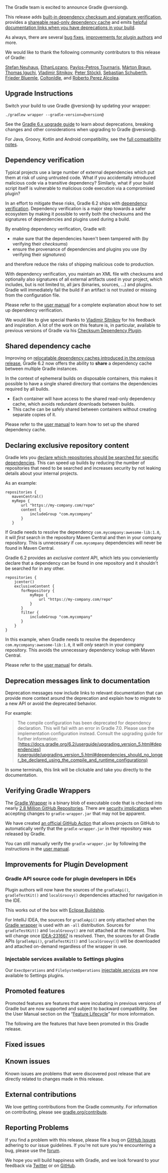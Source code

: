 The Gradle team is excited to announce Gradle @version@.

This release adds [built-in dependency checksum and signature verification](#dependency-verification), provides a [shareable read-only dependency cache](#shared-dependency-cache) and emits [helpful documentation links when you have deprecations in your build](#deprecation-messages).

As always, there are several [bug fixes](#fixed-issues), [improvements for plugin authors](#plugin-dev) and more.

We would like to thank the following community contributors to this release of Gradle:

[Stefan Neuhaus](https://github.com/stefanneuhaus),
[EthanLozano](https://github.com/EthanLozano),
[Pavlos-Petros Tournaris](https://github.com/pavlospt),
[Márton Braun](https://github.com/zsmb13),
[Thomas Iguchi](https://github.com/tiguchi),
[Vladimir Sitnikov](https://github.com/vlsi/),
[Peter Stöckli](https://github.com/p-),
[Sebastian Schuberth](https://github.com/sschuberth),
[Frieder Bluemle](https://github.com/friederbluemle),
[ColtonIdle](https://github.com/ColtonIdle),
and [Roberto Perez Alcolea](https://github.com/rpalcolea).

## Upgrade Instructions

Switch your build to use Gradle @version@ by updating your wrapper:

`./gradlew wrapper --gradle-version=@version@`

See the [Gradle 6.x upgrade guide](userguide/upgrading_version_6.html#changes_@baseVersion@) to learn about deprecations, breaking changes and other considerations when upgrading to Gradle @version@.

For Java, Groovy, Kotlin and Android compatibility, see the [full compatibility notes](userguide/compatibility.html).

<!-- Do not add breaking changes or deprecations here! Add them to the upgrade guide instead. -->

<a name="dependency-verification"></a>
## Dependency verification

Typical projects use a large number of external dependencies which put them at risk of using untrusted code.
What if you accidentally introduced malicious code via a transitive dependency?
Similarly, what if your build script itself is vulnerable to malicious code execution via a compromised plugin?

In an effort to mitigate these risks, Gradle 6.2 ships with [dependency verification](userguide/dependency_verification.html).
Dependency verification is a major step towards a safer ecosystem by making it possible to verify both the checksums and the signatures of dependencies and plugins used during a build.

By enabling dependency verification, Gradle will:

- make sure that the dependencies haven't been tampered with (by verifying their _checksums_)
- ensure the provenance of dependencies and plugins you use (by verifying their _signatures_)

and therefore reduce the risks of shipping malicious code to production.

With dependency verification, you maintain an XML file with checksums and optionally also signatures of all external artifacts used in your project, which includes, but is not limited to, all jars (binaries, sources, ...) and plugins.
Gradle will immediately fail the build if an artifact is not trusted or missing from the configuration file.

Please refer to the [user manual](userguide/dependency_verification.html) for a complete explanation about how to set up dependency verification. 

We would like to give special thanks to [Vladimir Sitnikov](https://github.com/vlsi) for his feedback and inspiration.
A lot of the work on this feature is, in particular, available to previous versions of Gradle via his [Checksum Dependency Plugin](https://plugins.gradle.org/plugin/com.github.vlsi.checksum-dependency).

<a name="shared-dependency-cache"></a>
## Shared dependency cache

Improving on [relocatable dependency caches introduced in the previous release](https://docs.gradle.org/6.1.1/release-notes.html#ephemeral-ci:-reuse-gradle's-dependency-cache), Gradle 6.2 now offers the ability to **share** a dependency cache between multiple Gradle instances.

In the context of ephemeral builds on disposable containers, this makes it possible to have a single shared directory that contains the dependencies required by all builds.

- Each container will have access to the shared read-only dependency cache, which avoids redundant downloads between builds.
- This cache can be safely shared between containers without creating separate copies of it.

Please refer to the [user manual](userguide/dependency_resolution.html#sec:dependency_cache) to learn how to set up the shared dependency cache.

<a name="exclusive-repository-content"></a>
## Declaring exclusive repository content

Gradle lets you [declare which repositories should be searched for specific dependencies](userguide/declaring_repositories.html#sec:repository-content-filtering). This can speed up builds by reducing the number of repositories that need to be searched and increases security by not leaking details about your internal projects.

As an example:
```
repositories {
   mavenCentral()
   myRepo {
       url "https://my-company.com/repo"
       content {
           includeGroup "com.mycompany"
       }
   }
```
If Gradle needs to resolve the dependency `com.mycompany:awesome-lib:1.0`, it will _first_ search in the repository Maven Central and then in your company repository.  This is unnecessary if `com.mycompany` dependencies will never be found in Maven Central.

Gradle 6.2 provides an _exclusive content_ API, which lets you convieniently declare that a dependency can be found in one repository and it shouldn't be searched for in any other.

```
repositories {
    jcenter()
    exclusiveContent {
       forRepository {
           myRepo {
               url "https://my-company.com/repo"
           }
       }
       filter {
           includeGroup "com.mycompany"
       }
    }
}
```

In this example, when Gradle needs to resolve the dependency `com.mycompany:awesome-lib:1.0`, it will _only_ search in your company repository. This avoids the unnecessary dependency lookup with Maven Central.

Please refer to the [user manual](userguide/declaring_repositories.html#declaring_content_exclusively_found_in_one_repository) for details.

<a name="deprecation-messages"></a>
## Deprecation messages link to documentation

Deprecation messages now include links to relevant documentation that can provide more context around the deprecation and explain how to migrate to a new API or avoid the deprecated behavior. 

For example:
> The compile configuration has been deprecated for dependency declaration. This will fail with an error in Gradle 7.0. Please use the implementation configuration instead. Consult the upgrading guide for further information: [https://docs.gradle.org/6.2/userguide/upgrading_version_5.html#dependencies](userguide/upgrading_version_5.html#dependencies_should_no_longer_be_declared_using_the_compile_and_runtime_configurations)

In some terminals, this link will be clickable and take you directly to the documentation.

## Verifying Gradle Wrappers 

The [Gradle Wrapper](userguide/gradle_wrapper.html) is a binary blob of executable code that is checked into nearly
[2.8 Million GitHub Repositories](https://github.com/search?l=&q=filename%3Agradle-wrapper.jar&type=Code).  There are [security implications](https://blog.gradle.org/gradle-wrapper-checksum-verification-github-action) when accepting changes to `gradle-wrapper.jar` that may not be apparent.

We have created [an official GitHub Action](https://github.com/marketplace/actions/gradle-wrapper-validation) that allows projects on GitHub to automatically verify that the `gradle-wrapper.jar` in their repository was released by Gradle.

You can still manually verify the `gradle-wrapper.jar` by following the instructions in the
[user manual](userguide/gradle_wrapper.html#sec:wrapper_checksum_verification).

<a name="plugin-dev"></a>
## Improvements for Plugin Development

### Gradle API source code for plugin developers in IDEs

Plugin authors will now have the sources of the `gradleApi()`, `gradleTestKit()` and `localGroovy()` dependencies attached for navigation in the IDE.

This works out of the box with [Eclipse Buildship](https://projects.eclipse.org/projects/tools.buildship).

For IntelliJ IDEA, the sources for `gradleApi()` are only attached when the [Gradle wrapper](userguide/gradle_wrapper.html#sec:adding_wrapper) is used with an `-all` distribution. Sources for `gradleTestKit()` and `localGroovy()` are not attached at the moment.
This will change once [IDEA-231667](https://youtrack.jetbrains.com/issue/IDEA-231667) is resolved. Then, the sources for all Gradle APIs (`gradleApi()`, `gradleTestKit()` and `localGroovy()`) will be downloaded and attached on-demand regardless of the wrapper in use.

### Injectable services available to Settings plugins

Our `ExecOperations` and `FileSystemOperations` [injectable services](userguide/custom_gradle_types.html#services_for_injection) are now available to Settings plugins.

## Promoted features
Promoted features are features that were incubating in previous versions of Gradle but are now supported and subject to backward compatibility.
See the User Manual section on the “[Feature Lifecycle](userguide/feature_lifecycle.html)” for more information.

The following are the features that have been promoted in this Gradle release.

<!--
### Example promoted
-->

## Fixed issues

## Known issues

Known issues are problems that were discovered post release that are directly related to changes made in this release.

## External contributions

We love getting contributions from the Gradle community. For information on contributing, please see [gradle.org/contribute](https://gradle.org/contribute).

## Reporting Problems

If you find a problem with this release, please file a bug on [GitHub Issues](https://github.com/gradle/gradle/issues) adhering to our issue guidelines.
If you're not sure you're encountering a bug, please use the [forum](https://discuss.gradle.org/c/help-discuss).

We hope you will build happiness with Gradle, and we look forward to your feedback via [Twitter](https://twitter.com/gradle) or on [GitHub](https://github.com/gradle).
